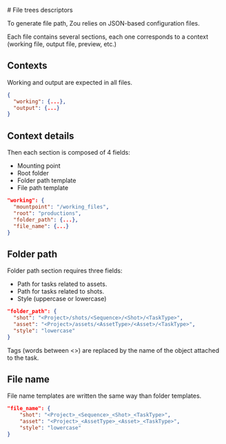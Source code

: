 # File trees descriptors

To generate file path, Zou relies on JSON-based configuration files.

Each file contains several sections, each one corresponds to a context (working
file, output file, preview, etc.)


## Contexts

Working and output are expected in all files.

```json
{
  "working": {...},
  "output": {...}
}
```


## Context details

Then each section is composed of 4 fields:

* Mounting point
* Root folder
* Folder path template
* File path template

```json
"working": {
  "mountpoint": "/working_files",
  "root": "productions",
  "folder_path": {...},
  "file_name": {...}
}
```

## Folder path

Folder path section requires three fields:

* Path for tasks related to assets.
* Path for tasks related to shots.
* Style (uppercase or lowercase)

```json
"folder_path": {
  "shot": "<Project>/shots/<Sequence>/<Shot>/<TaskType>",
  "asset": "<Project>/assets/<AssetType>/<Asset>/<TaskType>",
  "style": "lowercase"
}
```

Tags (words between <>) are replaced by the name of the object attached to the
task. 


## File name

File name templates are written the same way than folder templates.

```json
"file_name": {
    "shot": "<Project>_<Sequence>_<Shot>_<TaskType>",
    "asset": "<Project>_<AssetType>_<Asset>_<TaskType>",
    "style": "lowercase"
}
```

